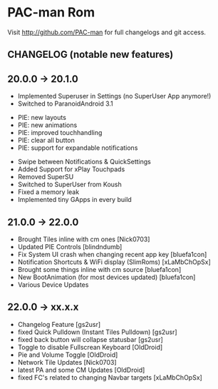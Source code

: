 PAC-man Rom
===============

Visit http://github.com/PAC-man for full changelogs and git access.

CHANGELOG (notable new features)
---------

## 20.0.0 -> 20.1.0

* Implemented Superuser in Settings (no SuperUser App anymore!)
* Switched to ParanoidAndroid 3.1
- PIE: new layouts
- PIE: new animations
- PIE: improved touchhandling
- PIE: clear all button
- PIE: support for expandable notifications
* Swipe between Notifications & QuickSettings
* Added Support for xPlay Touchpads
* Removed SuperSU
* Switched to SuperUser from Koush
* Fixed a memory leak
* Implemented tiny GApps in every build

## 21.0.0 -> 22.0.0

* Brought Tiles inline with cm ones [Nick0703]
* Updated PIE Controls [blindndumb]
* Fix System UI crash when changing recent app key [bluefa1con]
* Notification Shortcuts & WiFi display (SlimRoms) [xLaMbChOpSx]
* Brought some things inline with cm source [bluefa1con]
* New BootAnimation (for most devices updated) [bluefa1con]
* Various Device Updates

## 22.0.0 -> xx.x.x

* Changelog Feature [gs2usr]
* fixed Quick Pulldown (Instant Tiles Pulldown) [gs2usr]
* fixed back button will collapse statusbar [gs2usr]
* Toggle to disable Fullscrean Keyboard [OldDroid]
* Pie and Volume Toggle [OldDroid]
* Network Tile Updates [Nick0703]
* latest PA and some CM Updates [OldDroid]
* fixed FC's related to changing Navbar targets [xLaMbChOpSx]
